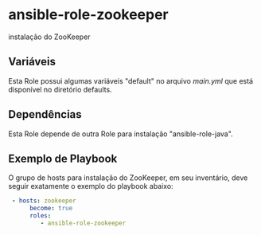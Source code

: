 ansible-role-zookeeper
=========


instalação do ZooKeeper

Variáveis 
--------------

Esta Role possui algumas variáveis "default" no arquivo _main.yml_ que está disponível no diretório defaults.

Dependências
------------

Esta Role depende de outra Role para instalação "ansible-role-java". 


Exemplo de Playbook
----------------

O grupo de hosts para instalação do ZooKeeper, em seu inventário, deve seguir exatamente o exemplo do playbook abaixo:

```yaml
 - hosts: zookeeper
      become: true
      roles:
         - ansible-role-zookeeper
```

